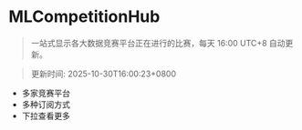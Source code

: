 # MLCompetitionHub

> 一站式显示各大数据竞赛平台正在进行的比赛，每天 16:00 UTC+8 自动更新。
  
> 更新时间: 2025-10-30T16:00:23+0800 

* 多家竞赛平台
* 多种订阅方式
* 下拉查看更多